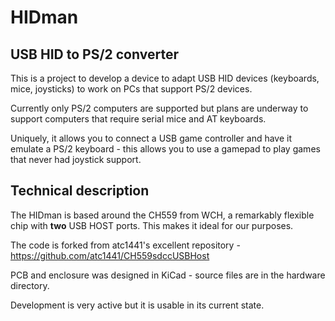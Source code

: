 # HIDman
## USB HID to PS/2 converter

This is a project to develop a device to adapt USB HID devices (keyboards, mice, joysticks) to work on PCs that support PS/2 devices.

Currently only PS/2 computers are supported but plans are underway to support computers that require serial mice and AT keyboards.

Uniquely, it allows you to connect a USB game controller and have it emulate a PS/2 keyboard - this allows you to use a gamepad to play games that never had joystick support.

## Technical description

The HIDman is based around the CH559 from WCH, a remarkably flexible chip with **two** USB HOST ports. This makes it ideal for our purposes.

The code is forked from atc1441's excellent repository - https://github.com/atc1441/CH559sdccUSBHost

PCB and enclosure was designed in KiCad - source files are in the hardware directory.

Development is very active but it is usable in its current state.
